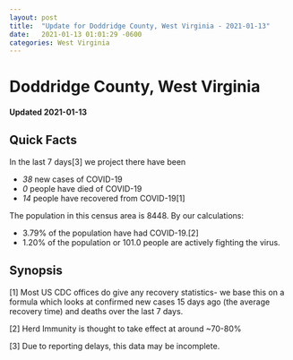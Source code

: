 ```yaml
---
layout: post
title:  "Update for Doddridge County, West Virginia - 2021-01-13"
date:   2021-01-13 01:01:29 -0600
categories: West Virginia
---
```


# Doddridge County, West Virginia
#### Updated 2021-01-13

## Quick Facts

In the last 7 days[3] we project there have been
- *38* new cases of COVID-19
- *0* people have died of COVID-19
- *14* people have recovered from COVID-19[1]

The population in this census area is 8448. By our calculations:
- 3.79% of the population have had COVID-19.[2]
- 1.20% of the population or 101.0 people are actively fighting the virus.

## Synopsis




[1] Most US CDC offices do give any recovery statistics- we base this on a formula which looks at confirmed new cases
15 days ago (the average recovery time) and deaths over the last 7 days.

[2] Herd Immunity is thought to take effect at around ~70-80%

[3] Due to reporting delays, this data may be incomplete.
 
    